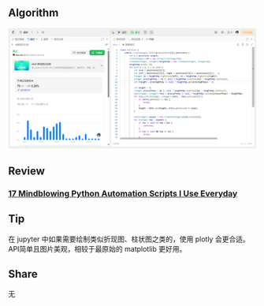 ## Algorithm

![leetcode](../../images/temp/nanyu-2024-07-28-lc.png)

## Review

### **[17 Mindblowing Python Automation Scripts I Use Everyday](https://medium.com/pythoneers/17-mindblowing-python-automation-scripts-i-use-everyday-523fb1eb9284)**

## Tip

在 jupyter 中如果需要绘制类似折现图、柱状图之类的，使用 plotly 会更合适。API简单且图片美观，相较于最原始的  matplotlib 更好用。

## Share

无